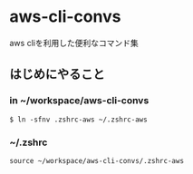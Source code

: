 # aws-cli-convs
aws cliを利用した便利なコマンド集

## はじめにやること
### in ~/workspace/aws-cli-convs
```$ ln -sfnv .zshrc-aws ~/.zshrc-aws```

### ~/.zshrc

```source ~/workspace/aws-cli-convs/.zshrc-aws```

